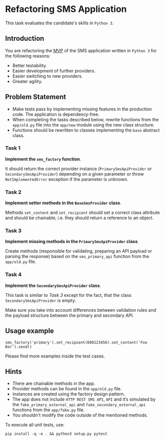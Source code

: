 # Refactoring SMS Application

This task evaluates the candidate's skills in `Python 3`.

## Introduction

You are refactoring the [MVP](https://en.wikipedia.org/wiki/Minimum_viable_product) of the SMS application written in `Python 3` for the following reasons:

  - Better testability.
  - Easier development of further providers.
  - Easier switching to new providers.
  - Greater agility.

## Problem Statement

  - Make tests pass by implementing missing features in the production code. The application is dependency-free.
  - When completing the tasks described below, rewrite functions from the `app/old.py` file into the `app/new` module using the new class structure.
  - Functions should be rewritten to classes implementing the `base` abstract class.

### Task 1

**Implement the `sms_factory` function**.

It should return the correct provider instance (`PrimarySmsApiProvider` or `SecondarySmsApiProvider`) depending on a given parameter or throw `NotImplementedError` exception if the parameter is unknown.

### Task 2

**Implement setter methods in the `BaseSmsProvider` class**.

Methods `set_content` and `set_recipient` should set a correct class attribute and should be chainable, i.e. they should return a reference to an object.

### Task 3

**Implement missing methods in the `PrimarySmsApiProvider` class**.

Create methods (responsible for validating, preparing an API payload or parsing the response) based on the `sms_primary_api` function from the `app/old.py` file.

### Task 4

**Implement the `SecondarySmsApiProvider` class**.

This task is similar to *Task 3* except for the fact, that the class `SecondarySmsApiProvider` is empty.

Make sure you take into account differences between validation rules and the payload structure between the primary and secondary API.

## Usage example

```
sms_factory('primary').set_recipient(600123456).set_content('Foo Bar').send()
```

Please find more examples inside the test cases.

## Hints

  - There are chainable methods in the app.
  - Provider methods can be found in the `app/old.py` file.
  - Instances are created using the factory design pattern.
  - The app does not include `HTTP REST SMS API`, `API` and  it’s simulated by the `fake_primary_external_api` and `fake_secondary_external_api` functions from the `app/fake.py` file.
  - You shouldn't modify the code outside of the mentioned methods.

To execute all unit tests, use:

    pip install -q -e . && python3 setup.py pytest
